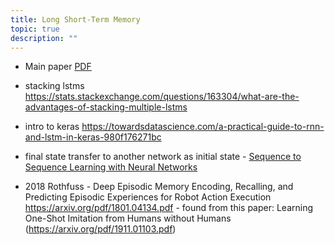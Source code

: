 ```yaml
---
title: Long Short-Term Memory
topic: true
description: ""
---
```


- Main paper [PDF](https://www.bioinf.jku.at/publications/older/2604.pdf)
- stacking lstms https://stats.stackexchange.com/questions/163304/what-are-the-advantages-of-stacking-multiple-lstms
- intro to keras https://towardsdatascience.com/a-practical-guide-to-rnn-and-lstm-in-keras-980f176271bc
- final state transfer to another network as initial state - [Sequence to Sequence Learning with Neural Networks](https://arxiv.org/abs/1409.3215)

- 2018 Rothfuss - Deep Episodic Memory Encoding, Recalling, and Predicting Episodic Experiences for Robot Action Execution https://arxiv.org/pdf/1801.04134.pdf - found from this paper: Learning One-Shot Imitation from Humans without Humans (https://arxiv.org/pdf/1911.01103.pdf)